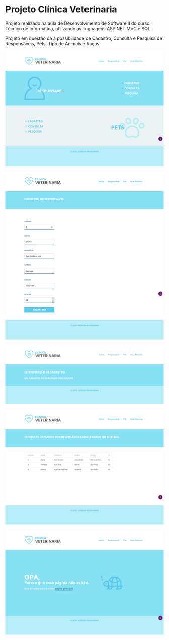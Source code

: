 # Projeto Clínica Veterinaria
Projeto realizado na aula de Desenvolvimento de Software II do curso Técnico de Informática, utilizando as linguagens ASP.NET MVC e SQL

Projeto em questão dá a possibilidade de Cadastro, Consulta e Pesquisa de Responsáveis, Pets, Tipo de Animais e Raças.

![Tela Principal](https://github.com/esteves-esta/ProjetoClinicaVeterinaria/blob/master/imagens/HomePage.png "Tela Principal")


![Tela de Cadastro de Responsável](https://github.com/esteves-esta/ProjetoClinicaVeterinaria/blob/master/imagens/CadastroResponsavel.png "Tela de Cadastro de Responsável")

![Tela de Confirmação de Cadastro](https://github.com/esteves-esta/ProjetoClinicaVeterinaria/blob/master/imagens/Confirmacao.png "Tela de Confirmação de Cadastro")

![Tela de Consulta de Responsável](https://github.com/esteves-esta/ProjetoClinicaVeterinaria/blob/master/imagens/Consulta%20dos%20Responsavel.png "Tela de Consulta de Responsável")

![Tela de Erro](https://github.com/esteves-esta/ProjetoClinicaVeterinaria/blob/master/imagens/Erro404.png "Tela de Erro")




